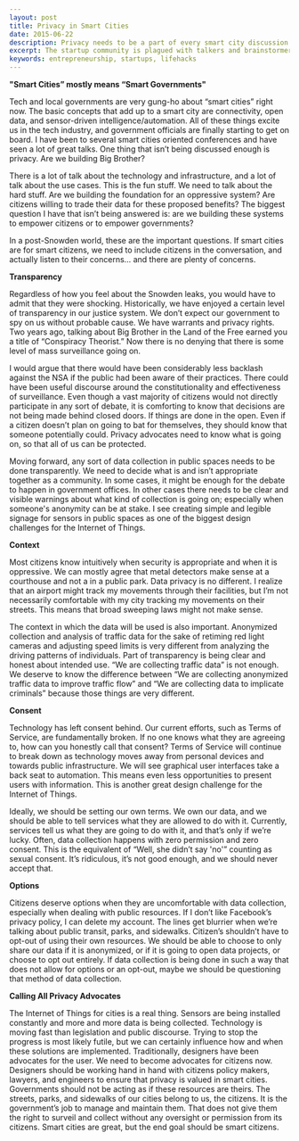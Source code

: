 ```yaml
---
layout: post
title: Privacy in Smart Cities
date: 2015-06-22
description: Privacy needs to be a part of every smart city discussion.
excerpt: The startup community is plagued with talkers and brainstormers.
keywords: entrepreneurship, startups, lifehacks
---
```


**"Smart Cities” mostly means “Smart Governments"**

Tech and local governments are very gung-ho about “smart cities” right now. The basic concepts that add up to a smart city are connectivity, open data, and sensor-driven intelligence/automation. All of these things excite us in the tech industry, and government officials are finally starting to get on board. I have been to several smart cities oriented conferences and have seen a lot of great talks. One thing that isn’t being discussed enough is privacy. Are we building Big Brother?

There is a lot of talk about the technology and infrastructure, and a lot of talk about the use cases. This is the fun stuff. We need to talk about the hard stuff. Are we building the foundation for an oppressive system? Are citizens willing to trade their data for these proposed benefits? The biggest question I have that isn’t being answered is: are we building these systems to empower citizens or to empower governments? 

In a post-Snowden world, these are the important questions. If smart cities are for smart citizens, we need to include citizens in the conversation, and actually listen to their concerns… and there are plenty of concerns.
	

**Transparency**

Regardless of how you feel about the Snowden leaks, you would have to admit that they were shocking. Historically, we have enjoyed a certain level of transparency in our justice system. We don’t expect our government to spy on us without probable cause. We have warrants and privacy rights. Two years ago, talking about Big Brother in the Land of the Free earned you a title of “Conspiracy Theorist.” Now there is no denying that there is some level of mass surveillance going on. 

I would argue that there would have been considerably less backlash against the NSA if the public had been aware of their practices. There could have been useful discourse around the constitutionality and effectiveness of surveillance. Even though a vast majority of citizens would not directly participate in any sort of debate, it is comforting to know that decisions are not being made behind closed doors. If things are done in the open. Even if a citizen doesn’t plan on going to bat for themselves, they should know that someone potentially could. Privacy advocates need to know what is going on, so that all of us can be protected.

Moving forward, any sort of data collection in public spaces needs to be done transparently. We need to decide what is and isn’t appropriate together as a community. In some cases, it might be enough for the debate to happen in government offices. In other cases there needs to be clear and visible warnings about what kind of collection is going on; especially when someone's anonymity can be at stake. I see creating simple and legible signage for sensors in public spaces as one of the biggest design challenges for the Internet of Things.


**Context**

Most citizens know intuitively when security is appropriate and when it is oppressive. We can mostly agree that metal detectors make sense at a courthouse and not a in a public park. Data privacy is no different. I realize that an airport might track my movements through their facilities, but I’m not necessarily comfortable with my city tracking my movements on their streets. This means that broad sweeping laws might not make sense.

The context in which the data will be used is also important. Anonymized collection and analysis of traffic data for the sake of retiming red light cameras and adjusting speed limits is very different from analyzing the driving patterns of individuals. Part of transparency is being clear and honest about intended use. “We are collecting traffic data” is not enough. We deserve to know the difference between “We are collecting anonymized traffic data to improve traffic flow” and “We are collecting data to implicate criminals” because those things are very different.


**Consent**

Technology has left consent behind. Our current efforts, such as Terms of Service, are fundamentally broken. If no one knows what they are agreeing to, how can you honestly call that consent? Terms of Service will continue to break down as technology moves away from personal devices and towards public infrastructure. We will see graphical user interfaces take a back seat to automation. This means even less opportunities to present users with information. This is another great design challenge for the Internet of Things.

Ideally, we should be setting our own terms. We own our data, and we should be able to tell services what they are allowed to do with it. Currently, services tell us what they are going to do with it, and that’s only if we’re lucky. Often, data collection happens with zero permission and zero consent. This is the equivalent of “Well, she didn’t say 'no'” counting as sexual consent. It’s ridiculous, it’s not good enough, and we should never accept that. 


**Options**

Citizens deserve options when they are uncomfortable with data collection, especially when dealing with public resources. If I don’t like Facebook’s privacy policy, I can delete my account. The lines get blurrier when we’re talking about public transit, parks, and sidewalks. Citizen’s shouldn’t have to opt-out of using their own resources. We should be able to choose to only share our data if it is anonymized, or if it is going to open data projects, or choose to opt out entirely. If data collection is being done in such a way that does not allow for options or an opt-out, maybe we should be questioning that method of data collection.


**Calling All Privacy Advocates**

The Internet of Things for cities is a real thing. Sensors are being installed constantly and more and more data is being collected. Technology is moving fast than legislation and public discourse. Trying to stop the progress is most likely futile, but we can certainly influence how and when these solutions are implemented. Traditionally, designers have been advocates for the user. We need to become advocates for citizens now. Designers should be working hand in hand with citizens policy makers, lawyers, and engineers to ensure that privacy is valued in smart cities. Governments should not be acting as if these resources are theirs. The streets, parks, and sidewalks of our cities belong to us, the citizens. It is the government’s job to manage and maintain them. That does not give them the right to surveil and collect without any oversight or permission from its citizens. Smart cities are great, but the end goal should be smart citizens.